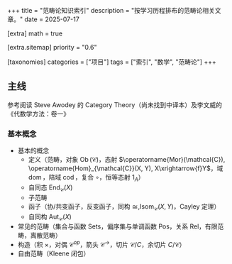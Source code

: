 +++
title = "范畴论知识索引"
description = "按学习历程排布的范畴论相关文章。"
date = 2025-07-17

[extra]
math = true

[extra.sitemap]
priority = "0.6"

[taxonomies]
categories = ["项目"]
tags = ["索引", "数学", "范畴论"]
+++

## 主线
参考阅读 Steve Awodey 的 Category Theory（尚未找到中译本）及李文威的《代数学方法：卷一》

### 基本概念
- 基本的概念
	- 定义（范畴，对象 $\operatorname{Ob}(\mathcal{C})$，态射 $\operatorname{Mor}(\mathcal{C}), \operatorname{Hom}_{\mathcal{C}}(X, Y), X\xrightarrow{f}Y$，域 $\operatorname{dom}$，陪域 $\operatorname{cod}$，复合 $\circ$，恒等态射 $1_A$）
	- 自同态 $\operatorname{End}_{\mathcal{C}}(X)$
	- 子范畴
	- 函子（协/共变函子，反变函子，同构 $\cong, \operatorname{Isom}_{\mathcal{C}}(X, Y)$，Cayley 定理）
	- 自同构 $\operatorname{Aut}_{\mathcal{C}}(X)$
- 常见的范畴（集合与函数 $\mathrm{Sets}$，偏序集与单调函数 $\mathrm{Pos}$，关系 $\mathrm{Rel}$，有限范畴，离散范畴）
- 构造（积 $\times$，对偶 $\mathcal{C}^{op}$，箭头 $\mathcal{C}^\to$，切片 $\mathcal{C}/C$，余切片 $C/\mathcal{C}$）
- 自由范畴（Kleene 闭包）
